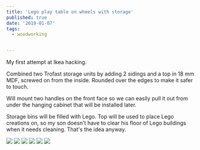```yaml
---
title: 'Lego play table on wheels with storage'
published: true
date: '2019-01-07'
tags:
  - woodworking


---
```


My first attempt at Ikea hacking.

Combined two Trofast storage units by adding 2 sidings and a top in 18 mm MDF, screwed on from the inside. Rounded over the edges to make it safer to touch. 

Will mount two handles on the front face so we can easily pull it out from under the hanging cabinet that will be installed later.

Storage bins will be filled with Lego. Top will be used to place Lego creations on, so my son doesn't have to clear his floor of Lego buildings when it needs cleaning. That's the idea anyway.

![](/images/Lego%20Play%20Table1.jpg)
![](/images/Lego%20Play%20Table2.jpg)
![](/images/Lego%20Play%20Table3.jpg)
![](/images/Lego%20Play%20Table4.jpg)
![](/images/Lego%20Play%20Table5.jpg)
![](/images/Lego%20Play%20Table6.jpg)